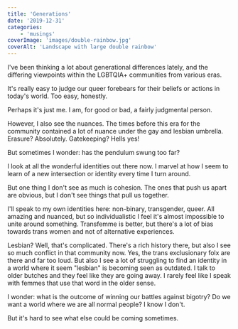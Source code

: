 ```yaml
---
title: 'Generations'
date: '2019-12-31'
categories:
    - 'musings'
coverImage: 'images/double-rainbow.jpg'
coverAlt: 'Landscape with large double rainbow'
---
```


I've been thinking a lot about generational differences lately, and the differing viewpoints within the LGBTQIA+ communities from various eras.

It's really easy to judge our queer forebears for their beliefs or actions in today's world. Too easy, honestly.

Perhaps it's just me. I am, for good or bad, a fairly judgmental person.

However, I also see the nuances. The times before this era for the community contained a lot of nuance under the gay and lesbian umbrella. Erasure? Absolutely. Gatekeeping? Hells yes!

But sometimes I wonder: has the pendulum swung too far?

I look at all the wonderful identities out there now. I marvel at how I seem to learn of a new intersection or identity every time I turn around.

But one thing I don't see as much is cohesion. The ones that push us apart are obvious, but I don't see things that pull us together.

I'll speak to my own identities here: non-binary, transgender, queer. All amazing and nuanced, but so individualistic I feel it's almost impossible to unite around something. Transfemme is better, but there's a lot of bias towards trans women and not of alternative experiences.

Lesbian? Well, that's complicated. There's a rich history there, but also I see so much conflict in that community now. Yes, the trans exclusionary folx are there and far too loud. But also I see a lot of struggling to find an identity in a world where it seem "lesbian" is becoming seen as outdated. I talk to older butches and they feel like they are going away. I rarely feel like I speak with femmes that use that word in the older sense.

I wonder: what is the outcome of winning our battles against bigotry? Do we want a world where we are all normal people? I know I don't.

But it's hard to see what else could be coming sometimes.
